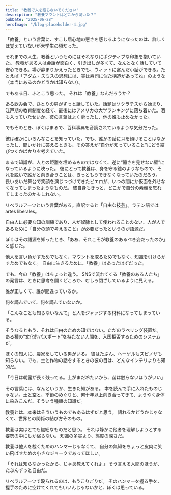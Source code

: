 ```yaml
---
title: "教養で人を殴らないでください"
description: "教養マウントはどこから湧いた？"
pubDate: "2025-06-28"
heroImage: "/blog-placeholder-4.jpg"
---
```


「教養」という言葉に、すこし居心地の悪さを感じるようになったのは、詳しくは覚えていないが大学生の頃だった。

それまでの人生、教養というものにはそれなりにポジティブな印象を抱いていた。
教養がある人は会話が面白く、引き出しが多くて、なんとなく話していて安心できる。場が静まりかえったときでも、ウィットに富んだ小話ができる。たとえば「アダム・スミスの思想には、実は寿司に似た構造があってね」のような（本当にあるのかどうかは知らない）。

でもある日、ふとこう思った。
それは「教養」なんだろうか？

ある飲み会で、ひとりの男がずっと話していた。話題はソクラテスから始まり、江戸期の教育制度を経て、最後にはアメリカの大学ランキングに落ち着いた。酒も入っていたせいか、彼の言葉はよく滑ったし、他の誰も止めなかった。

でもそのとき、ぼくはまるで、百科事典を音読されているような気分だった。

彼は確かにいろんなことを知っていた。でも、誰かの話に耳を傾けることはなかったし、問いかけに答えるときも、その答えが“自分が知っていること”にどう結びつくかばかりを考えていた。

まるで知識が、人との距離を埋めるものではなくて、逆に“弱さを見せない壁”になっているように映った。
彼にとって教養は、身を守る鎧のようなもので、それを脱いで誰かと向き合うことは、きっともうできなくなっていたのだろう。
長いあいだ舞台で笑顔を演じつづけてきたピエロが、いつの間にか仮面を外せなくなってしまったようなものだ。
彼自身もきっと、どこかで自分の素顔を忘れてしまったのかもしれない。

リベラルアーツという言葉がある。直訳すると「自由な技芸」。ラテン語では artes liberales。

自由人に必要な知の訓練であり、人が奴隷として使われることのない、人が人であるために「自分の頭で考えること」が必要だったというのが語源だ。

ぼくはその語源を知ったとき、「ああ、それこそが教養のあるべき姿だったのか」と感じた。

他人を言い負かすためでもなく、マウントを取るためでもなく、知識を引けらかすためでもなく。
自由に生きるために、「教養」はあったはずだった。

でも、今の「教養」はちょっと違う。
SNSで流れてくる「教養のある人たち」の発言は、ときに思考を開くどころか、むしろ閉ざしているように見える。

誰が正しくて、誰が間違っているか。

何を読んでいて、何を読んでいないか。

「こんなことも知らないなんて」と人をジャッジする材料になってしまっている。

そうなるともう、それは自由のための知ではない。ただのラベリング装置だ。
ある種の“文化的パスポート”を持たない人間を、入国拒否するためのシステムだ。

ぼくの知人に、農家をしている男がいる。
彼はたぶん、ヘーゲルもスピノザも知らない。でも、土と作物の話をするときの彼の目は、どんなインテリよりも知的だ。

「今日は朝露が長く残ってる。土がまだ冷たいから、苗は触らないほうがいい」

その言葉には、なんというか、生きた知がある。
本を読んで手に入れたものじゃない。土と空と、季節のめぐりと、何十年以上向き合ってきて、ようやく身体に染みこんだ、そういう種類の知識だ。

教養とは、本来はそういうものでもあるはずだと思う。
語れるかどうかじゃなくて、世界との関係の結び方そのもの。

教養は実はとても繊細なものだと思う。
それは静かに他者を理解しようとする姿勢の中にしか宿らない。
知識の多寡より、態度の深さだ。

教養は他人を裁くためのハンマーじゃなくて、
自分の無知をちょっと皮肉に笑い飛ばすための小さなジョークであってほしい。

「それは知らなかったから、じゃあ教えてくれよ」
そう言える人間のほうが、たぶんずっと自由だ。

リベラルアーツで殴られるのは、もうこりごりだ。
そのハンマーを握る手を、握手のために空けてくれてもいいんじゃないかと、ぼくは思っている。